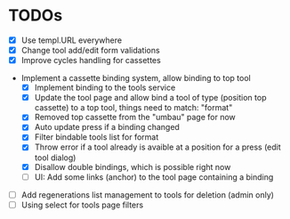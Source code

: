 # TODOs

- [x] Use templ.URL everywhere
- [x] Change tool add/edit form validations
- [x] Improve cycles handling for cassettes

- Implement a cassette binding system, allow binding to top tool
  - [x] Implement binding to the tools service
  - [x] Update the tool page and allow bind a tool of type (position top cassette) to a top tool, things need to match: "format"
  - [x] Removed top cassette from the "umbau" page for now
  - [x] Auto update press if a binding changed
  - [x] Filter bindable tools list for format
  - [x] Throw error if a tool already is avaible at a position for a press (edit tool dialog)
  - [x] Disallow double bindings, which is possible right now
  - [ ] UI: Add some links (anchor) to the tool page containing a binding

- [ ] Add regenerations list management to tools for deletion (admin only)
- [ ] Using select for tools page filters
